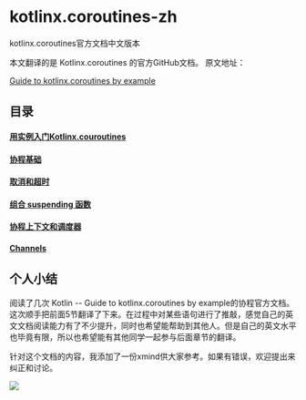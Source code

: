 # kotlinx.coroutines-zh
kotlinx.coroutines官方文档中文版本

本文翻译的是 Kotlinx.coroutines 的官方GitHub文档。
原文地址：

[Guide to kotlinx.coroutines by example](https://github.com/shaomaicheng/kotlinx.coroutines/blob/master/coroutines-guide.md)


## 目录

#### [用实例入门Kotlinx.couroutines](./guide/example/main.md)

#### [协程基础](./guide/example/basic.md)

#### [取消和超时](./guide/example/cancelandtimeout.md)

#### [组合 suspending 函数](./guide/example/componsecoroutine.md)

#### [协程上下文和调度器](./guide/example/contextdispatchers.md)

#### [Channels](./guide/example/channel.md)


## 个人小结

阅读了几次 Kotlin -- Guide to kotlinx.coroutines by example的协程官方文档。这次顺手把前面5节翻译了下来。在过程中对某些语句进行了推敲，感觉自己的英文文档阅读能力有了不少提升，同时也希望能帮助到其他人。但是自己的英文水平也毕竟有限，所以也希望能有其他同学一起参与后面章节的翻译。

针对这个文档的内容，我添加了一份xmind供大家参考。如果有错误，欢迎提出来纠正和讨论。



![](https://github.com/shaomaicheng/kotlinx.coroutines-zh/blob/master/guide/imgs/coroutine.jpg?raw=true)

